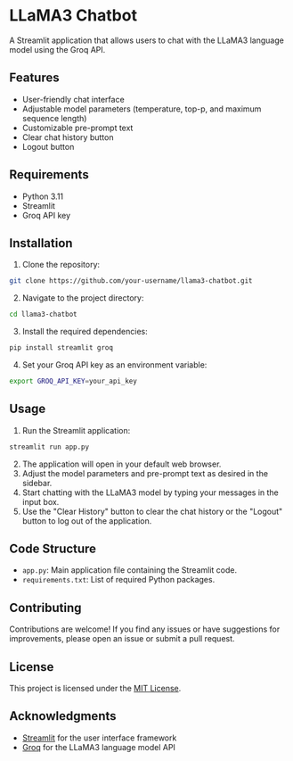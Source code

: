 # LLaMA3 Chatbot

A Streamlit application that allows users to chat with the LLaMA3 language model using the Groq API.

## Features

- User-friendly chat interface
- Adjustable model parameters (temperature, top-p, and maximum sequence length)
- Customizable pre-prompt text
- Clear chat history button
- Logout button

## Requirements

- Python 3.11
- Streamlit
- Groq API key

## Installation

1. Clone the repository:

```bash
git clone https://github.com/your-username/llama3-chatbot.git
```

2. Navigate to the project directory:

```bash
cd llama3-chatbot
```

3. Install the required dependencies:

```bash
pip install streamlit groq
```

4. Set your Groq API key as an environment variable:

```bash
export GROQ_API_KEY=your_api_key
```

## Usage

1. Run the Streamlit application:

```bash
streamlit run app.py
```

2. The application will open in your default web browser.
3. Adjust the model parameters and pre-prompt text as desired in the sidebar.
4. Start chatting with the LLaMA3 model by typing your messages in the input box.
5. Use the "Clear History" button to clear the chat history or the "Logout" button to log out of the application.

## Code Structure

- `app.py`: Main application file containing the Streamlit code.
- `requirements.txt`: List of required Python packages.

## Contributing

Contributions are welcome! If you find any issues or have suggestions for improvements, please open an issue or submit a pull request.

## License

This project is licensed under the [MIT License](LICENSE).

## Acknowledgments

- [Streamlit](https://streamlit.io/) for the user interface framework
- [Groq](https://www.groq.io/) for the LLaMA3 language model API
